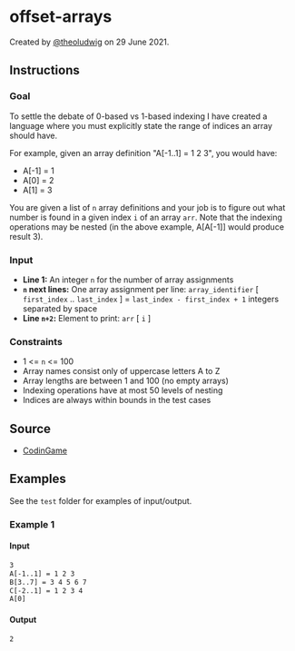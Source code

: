 # offset-arrays

Created by [@theoludwig](https://github.com/theoludwig) on 29 June 2021.

## Instructions

### Goal

To settle the debate of 0-based vs 1-based indexing I have created a language where you must explicitly state the range of indices an array should have.

For example, given an array definition "A[-1..1] = 1 2 3", you would have:

- A[-1] = 1
- A[0] = 2
- A[1] = 3

You are given a list of `n` array definitions and your job is to figure out what number is found in a given index `i` of an array `arr`. Note that the indexing operations may be nested (in the above example, A[A[-1]] would produce result 3).

### Input

- **Line 1:** An integer `n` for the number of array assignments
- **`n` next lines:** One array assignment per line: `array_identifier` [ `first_index` .. `last_index` ] = `last_index - first_index + 1` integers separated by space
- **Line `n+2`:** Element to print: `arr` [ `i` ]

### Constraints

- 1 <= `n` <= 100
- Array names consist only of uppercase letters A to Z
- Array lengths are between 1 and 100 (no empty arrays)
- Indexing operations have at most 50 levels of nesting
- Indices are always within bounds in the test cases

## Source

- [CodinGame](https://www.codingame.com/ide/puzzle/offset-arrays)

## Examples

See the `test` folder for examples of input/output.

### Example 1

#### Input

```txt
3
A[-1..1] = 1 2 3
B[3..7] = 3 4 5 6 7
C[-2..1] = 1 2 3 4
A[0]
```

#### Output

```txt
2
```

